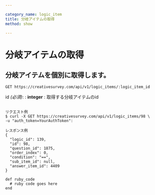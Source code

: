 ```yaml
---

category_name: logic_item
title: 分岐アイテムの取得
method: show

---
```


# 分岐アイテムの取得

## 分岐アイテムを個別に取得します。

`GET https://creativesurvey.com/api/v1/logic_items/:logic_item_id`

id _(必須)_:
: __integer__
: 取得する分岐アイテムのid

~~~

リクエスト例
$ curl -X GET https://creativesurvey.com/api/v1/logic_items/98 \
-u "auth_token=YourAuthToken":

レスポンス例
{
  "logic_id": 139,
  "id": 98,
  "question_id": 1875,
  "order_index": 0,
  "condition": "==",
  "sub_item_id": null,
  "answer_item_id": 4409
}

~~~

~~~
def ruby_code
  # ruby code goes here
end
~~~

